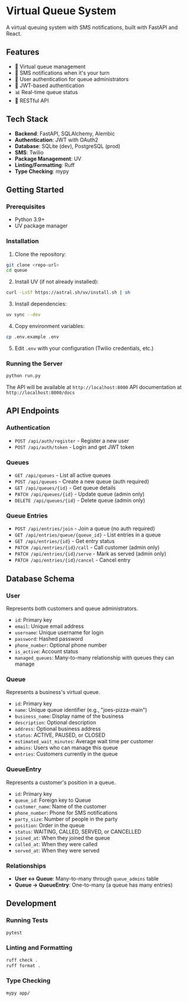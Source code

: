 # Virtual Queue System

A virtual queuing system with SMS notifications, built with FastAPI and React.

## Features

- 🎫 Virtual queue management
- 📱 SMS notifications when it's your turn
- 👤 User authentication for queue administrators
- 🔐 JWT-based authentication
- 📊 Real-time queue status
- 🎯 RESTful API

## Tech Stack

- **Backend**: FastAPI, SQLAlchemy, Alembic
- **Authentication**: JWT with OAuth2
- **Database**: SQLite (dev), PostgreSQL (prod)
- **SMS**: Twilio
- **Package Management**: UV
- **Linting/Formatting**: Ruff
- **Type Checking**: mypy

## Getting Started

### Prerequisites

- Python 3.9+
- UV package manager

### Installation

1. Clone the repository:
```bash
git clone <repo-url>
cd queue
```

2. Install UV (if not already installed):
```bash
curl -LsSf https://astral.sh/uv/install.sh | sh
```

3. Install dependencies:
```bash
uv sync --dev
```

4. Copy environment variables:
```bash
cp .env.example .env
```

5. Edit `.env` with your configuration (Twilio credentials, etc.)

### Running the Server

```bash
python run.py
```

The API will be available at `http://localhost:8000`
API documentation at `http://localhost:8000/docs`

## API Endpoints

### Authentication
- `POST /api/auth/register` - Register a new user
- `POST /api/auth/token` - Login and get JWT token

### Queues
- `GET /api/queues` - List all active queues
- `POST /api/queues` - Create a new queue (auth required)
- `GET /api/queues/{id}` - Get queue details
- `PATCH /api/queues/{id}` - Update queue (admin only)
- `DELETE /api/queues/{id}` - Delete queue (admin only)

### Queue Entries
- `POST /api/entries/join` - Join a queue (no auth required)
- `GET /api/entries/queue/{queue_id}` - List entries in a queue
- `GET /api/entries/{id}` - Get entry status
- `PATCH /api/entries/{id}/call` - Call customer (admin only)
- `PATCH /api/entries/{id}/serve` - Mark as served (admin only)
- `PATCH /api/entries/{id}/cancel` - Cancel entry

## Database Schema

### User
Represents both customers and queue administrators.
- `id`: Primary key
- `email`: Unique email address
- `username`: Unique username for login
- `password`: Hashed password
- `phone_number`: Optional phone number
- `is_active`: Account status
- `managed_queues`: Many-to-many relationship with queues they can manage

### Queue
Represents a business's virtual queue.
- `id`: Primary key
- `name`: Unique queue identifier (e.g., "joes-pizza-main")
- `business_name`: Display name of the business
- `description`: Optional description
- `address`: Optional business address
- `status`: ACTIVE, PAUSED, or CLOSED
- `estimated_wait_minutes`: Average wait time per customer
- `admins`: Users who can manage this queue
- `entries`: Customers currently in the queue

### QueueEntry
Represents a customer's position in a queue.
- `id`: Primary key
- `queue_id`: Foreign key to Queue
- `customer_name`: Name of the customer
- `phone_number`: Phone for SMS notifications
- `party_size`: Number of people in the party
- `position`: Order in the queue
- `status`: WAITING, CALLED, SERVED, or CANCELLED
- `joined_at`: When they joined the queue
- `called_at`: When they were called
- `served_at`: When they were served

### Relationships
- **User ↔ Queue**: Many-to-many through `queue_admins` table
- **Queue → QueueEntry**: One-to-many (a queue has many entries)

## Development

### Running Tests
```bash
pytest
```

### Linting and Formatting
```bash
ruff check .
ruff format .
```

### Type Checking
```bash
mypy app/
```